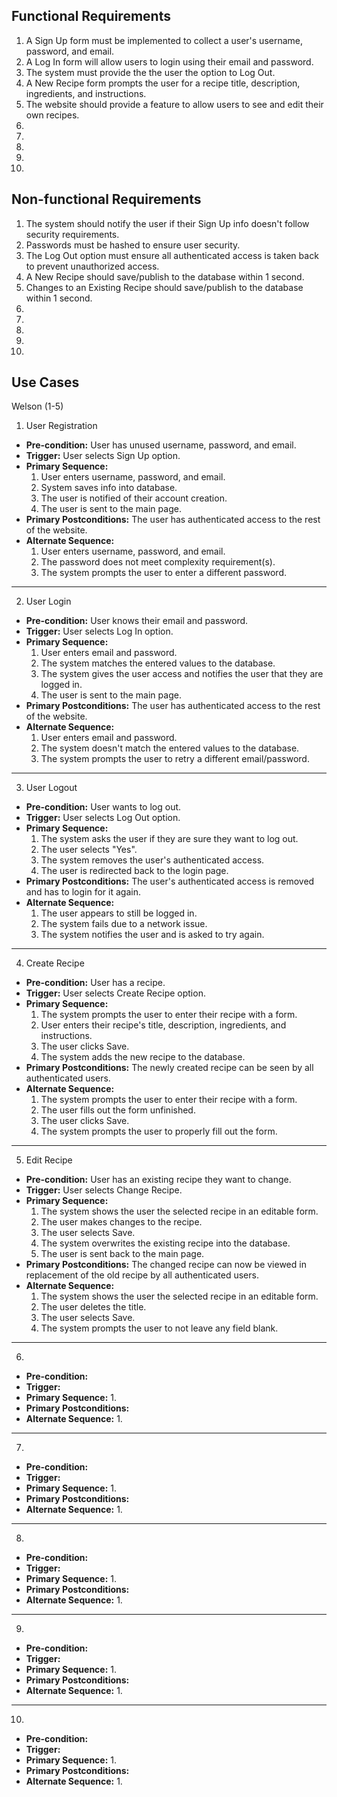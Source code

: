 ## Functional Requirements
1. A Sign Up form must be implemented to collect a user's username, password, and email. 
2. A Log In form will allow users to login using their email and password.
3. The system must provide the the user the option to Log Out.
4. A New Recipe form prompts the user for a recipe title, description, ingredients, and instructions.
5. The website should provide a feature to allow users to see and edit their own recipes.
6. 
7. 
8. 
9. 
10. 


## Non-functional Requirements
1. The system should notify the user if their Sign Up info doesn't follow security requirements.
2. Passwords must be hashed to ensure user security.
3. The Log Out option must ensure all authenticated access is taken back to prevent unauthorized access.
4. A New Recipe should save/publish to the database within 1 second.
5. Changes to an Existing Recipe should save/publish to the database within 1 second.
6. 
7. 
8. 
9. 
10. 


## Use Cases
Welson (1-5)

1. User Registration
- **Pre-condition:** User has unused username, password, and email.
- **Trigger:** User selects Sign Up option.
- **Primary Sequence:**
  1. User enters username, password, and email.
  2. System saves info into database.
  3. The user is notified of their account creation.
  4. The user is sent to the main page.
- **Primary Postconditions:** The user has authenticated access to the rest of the website.
- **Alternate Sequence:**
  1. User enters username, password, and email.
  2. The password does not meet complexity requirement(s).
  3. The system prompts the user to enter a different password.
---
2.  User Login
- **Pre-condition:** User knows their email and password.
- **Trigger:** User selects Log In option.
- **Primary Sequence:**
  1. User enters email and password.
  2. The system matches the entered values to the database.
  3. The system gives the user access and notifies the user that they are logged in.
  4. The user is sent to the main page.
- **Primary Postconditions:** The user has authenticated access to the rest of the website.
- **Alternate Sequence:**
  1. User enters email and password.
  2. The system doesn't match the entered values to the database.
  3. The system prompts the user to retry a different email/password.
---
3. User Logout
- **Pre-condition:** User wants to log out.
- **Trigger:** User selects Log Out option.
- **Primary Sequence:**
  1. The system asks the user if they are sure they want to log out.
  2. The user selects "Yes".
  3. The system removes the user's authenticated access.
  4. The user is redirected back to the login page.
- **Primary Postconditions:** The user's authenticated access is removed and has to login for it again.
- **Alternate Sequence:**
  1. The user appears to still be logged in.
  2. The system fails due to a network issue.
  3. The system notifies the user and is asked to try again.
---
4. Create Recipe
- **Pre-condition:** User has a recipe.
- **Trigger:** User selects Create Recipe option.
- **Primary Sequence:**
  1. The system prompts the user to enter their recipe with a form.
  2. User enters their recipe's title, description, ingredients, and instructions.
  3. The user clicks Save.
  4. The system adds the new recipe to the database.
- **Primary Postconditions:** The newly created recipe can be seen by all authenticated users.
- **Alternate Sequence:**
  1. The system prompts the user to enter their recipe with a form.
  2. The user fills out the form unfinished.
  3. The user clicks Save.
  4. The system prompts the user to properly fill out the form.
---
5. Edit Recipe
- **Pre-condition:** User has an existing recipe they want to change.
- **Trigger:** User selects Change Recipe.
- **Primary Sequence:**
  1. The system shows the user the selected recipe in an editable form.
  2. The user makes changes to the recipe.
  3. The user selects Save.
  4. The system overwrites the existing recipe into the database.
  5. The user is sent back to the main page.
- **Primary Postconditions:** The changed recipe can now be viewed in replacement of the old recipe by all authenticated users.
- **Alternate Sequence:**
  1. The system shows the user the selected recipe in an editable form.
  2. The user deletes the title.
  3. The user selects Save.
  4. The system prompts the user to not leave any field blank.
---
6. 
- **Pre-condition:** 
- **Trigger:** 
- **Primary Sequence:**
  1. 
- **Primary Postconditions:** 
- **Alternate Sequence:**
  1. 
---
7. 
- **Pre-condition:** 
- **Trigger:** 
- **Primary Sequence:**
  1. 
- **Primary Postconditions:** 
- **Alternate Sequence:**
  1. 
---
8. 
- **Pre-condition:** 
- **Trigger:** 
- **Primary Sequence:**
  1. 
- **Primary Postconditions:** 
- **Alternate Sequence:**
  1. 
---
9. 
- **Pre-condition:** 
- **Trigger:** 
- **Primary Sequence:**
  1. 
- **Primary Postconditions:** 
- **Alternate Sequence:**
  1. 
---
10. 
- **Pre-condition:** 
- **Trigger:** 
- **Primary Sequence:**
  1. 
- **Primary Postconditions:** 
- **Alternate Sequence:**
  1. 

